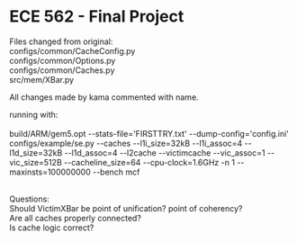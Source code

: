 # ECE 562 - Final Project


Files changed from original:<br />
configs/common/CacheConfig.py<br />
configs/common/Options.py<br />
configs/common/Caches.py<br />
src/mem/XBar.py<br />

All changes made by kama commented with name.

running with:<br /><br />
build/ARM/gem5.opt --stats-file='FIRSTTRY.txt' --dump-config='config.ini' configs/example/se.py --caches --l1i_size=32kB --l1i_assoc=4 --l1d_size=32kB --l1d_assoc=4 --l2cache --victimcache --vic_assoc=1 --vic_size=512B --cacheline_size=64 --cpu-clock=1.6GHz -n 1 --maxinsts=100000000 --bench mcf


<br/>
Questions:<br/>
Should VictimXBar be point of unification? point of coherency?<br/>
Are all caches properly connected?<br/>
Is cache logic correct?<br/>
